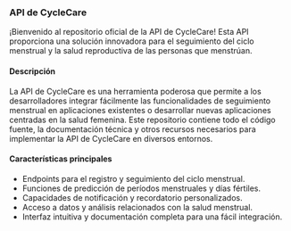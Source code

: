 ### API de CycleCare

¡Bienvenido al repositorio oficial de la API de CycleCare! Esta API proporciona una solución innovadora para el seguimiento del ciclo menstrual y la salud reproductiva de las personas que menstrúan.

#### Descripción
La API de CycleCare es una herramienta poderosa que permite a los desarrolladores integrar fácilmente las funcionalidades de seguimiento menstrual en aplicaciones existentes o desarrollar nuevas aplicaciones centradas en la salud femenina. Este repositorio contiene todo el código fuente, la documentación técnica y otros recursos necesarios para implementar la API de CycleCare en diversos entornos.

#### Características principales
- Endpoints para el registro y seguimiento del ciclo menstrual.
- Funciones de predicción de períodos menstruales y días fértiles.
- Capacidades de notificación y recordatorio personalizados.
- Acceso a datos y análisis relacionados con la salud menstrual.
- Interfaz intuitiva y documentación completa para una fácil integración.
